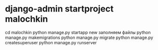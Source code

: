# django-admin startproject malochkin
cd malochkin
python manage.py startapp new
заполняем файлы
python manage.py makemigrations
python manage.py migrate
python manage.py createsuperuser
python manage.py runserver  
